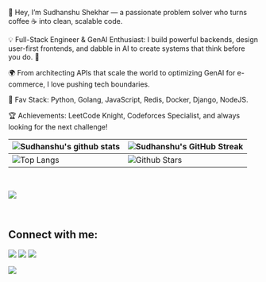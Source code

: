 👋 Hey, I’m Sudhanshu Shekhar — a passionate problem solver who turns coffee ☕ into clean, scalable code.

💡 Full-Stack Engineer & GenAI Enthusiast:
I build powerful backends, design user-first frontends, and dabble in AI to create systems that think before you do. 🚀

🌍 From architecting APIs that scale the world to optimizing GenAI for e-commerce, I love pushing tech boundaries.

🔧 Fav Stack: Python, Golang, JavaScript, Redis, Docker, Django, NodeJS.

🏆 Achievements: LeetCode Knight, Codeforces Specialist, and always looking for the next challenge!

| ![Sudhanshu's github stats](https://github-readme-stats.vercel.app/api?username=shekhar8352&show_icons=true&theme=tokyonight) | ![Sudhanshu's GitHub Streak](https://github-readme-streak-stats.herokuapp.com/?user=shekhar8352&theme=tokyonight)                                                                                                         |
| ---------------------------------------------------------------------------------------------------------------------------- | ------------------------------------------------------------------------------------------------------------------------------------------------------------------------------------------------------------------------ |
| ![Top Langs](https://github-readme-stats.vercel.app/api/top-langs/?username=shekhar8352&theme=tokyonight)                  | ![Github Stars](https://github-readme-stats.vercel.app/api?username=shekhar8352&show_icons=true&locale=en&count_private=true&hide_rank=true&custom_title=My%20GitHub%20Stats&disable_animations=true&theme=tokyonight) |

<br/>
<p align="left">
<a  href="https://www.youtube.com/watch?v=dQw4w9WgXcQ"><img src="https://user-images.githubusercontent.com/73097560/115834477-dbab4500-a447-11eb-908a-139a6edaec5c.gif"></a>
</p>
<br/>

## Connect with me:
<p align="left">

<a href = "https://www.linkedin.com/in/sudhanshu-shekhar-631683204/?lipi=urn%3Ali%3Apage%3Ad_flagship3_profile_view_base_contact_details%3B07brUxOhSsarDPUcGFa%2F1Q%3D%3D"><img src="https://img.icons8.com/fluent/48/000000/linkedin.png"/></a>
<a href = "https://twitter.com/Sudhans96022502"><img src="https://img.icons8.com/fluent/48/000000/twitter.png"/></a>
<a href = "https://www.instagram.com/sudhanshu_8352?igsh=dmtuN3ljaXJpYjBh"><img src="https://img.icons8.com/fluent/48/000000/instagram-new.png"/></a>

</p>

<!-- ## ❤ Views and Followers -->
<a href="https://github.com/shekhar8352/github-profile-views-counter">
    <img src="https://komarev.com/ghpvc/?username=kaneki-ken260">
</a>


<!-- <a href="https://github.com/kaneki-ken260?tab=followers"><img src="https://img.shields.io/github/followers/kaneki-ken260?label=Followers&style=social" alt="GitHub Badge"></a>  -->
